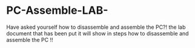 # PC-Assemble-LAB-
Have asked yourself how to disassemble and assemble the PC?! the lab document that has been put it will show in steps how to disassemble and assemble the PC !!

